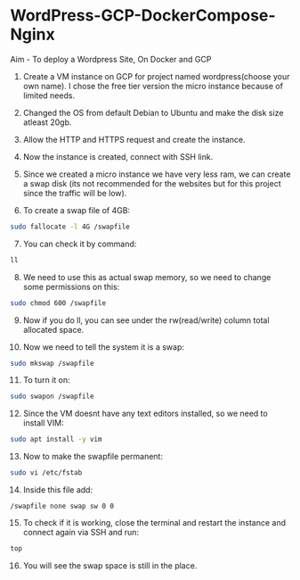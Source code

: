 # WordPress-GCP-DockerCompose-Nginx

Aim - To deploy a Wordpress Site, On Docker and GCP

1. Create a VM instance on GCP for project named wordpress(choose your own name). I chose the free tier version the micro instance because of limited needs.

2. Changed the OS from default Debian to Ubuntu and make the disk size atleast 20gb.

3. Allow the HTTP and HTTPS request and create the instance.

4. Now the instance is created, connect with SSH link.

5. Since we created a micro instance we have very less ram, we can create a swap disk (its not recommended for the websites but for this project since the traffic will be low).

6. To create a swap file of 4GB:
```bash
sudo fallocate -l 4G /swapfile
```

7. You can check it by command:
```bash
ll
```

8. We need to use this as actual swap memory, so we need to change some permissions on this:
```bash
sudo chmod 600 /swapfile
```

9. Now if you do ll, you can see under the rw(read/write) column total allocated space.

10. Now we need to tell the system it is a swap:
```bash
sudo mkswap /swapfile
```

11. To turn it on:
```bash
sudo swapon /swapfile
```

12. Since the VM doesnt have any text editors installed, so we need to install VIM:
```bash
sudo apt install -y vim
```

13. Now to make the swapfile permanent:
```bash
sudo vi /etc/fstab
```

14. Inside this file add:
```
/swapfile none swap sw 0 0
```

15. To check if it is working, close the terminal and restart the instance and connect again via SSH and run:
```bash
top
```

16. You will see the swap space is still in the place.
